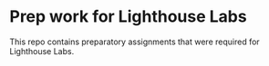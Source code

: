 # Prep work for Lighthouse Labs

This repo contains preparatory assignments that were required for Lighthouse Labs. 
